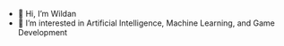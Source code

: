 - 👋 Hi, I’m Wildan
- 👀 I’m interested in Artificial Intelligence, Machine Learning, and Game Development

<!---
dannpadma/dannpadma is a ✨ special ✨ repository because its `README.md` (this file) appears on your GitHub profile.
You can click the Preview link to take a look at your changes.
--->
